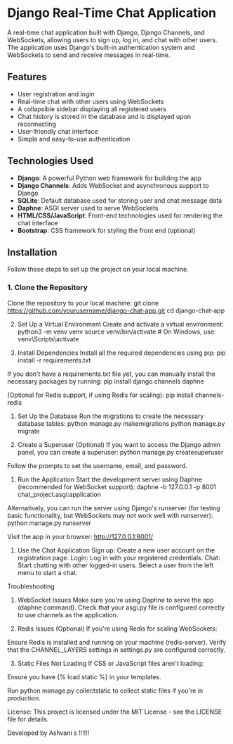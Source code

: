 # Django Real-Time Chat Application

A real-time chat application built with Django, Django Channels, and WebSockets, allowing users to sign up, log in, and chat with other users. The application uses Django's built-in authentication system and WebSockets to send and receive messages in real-time.

## Features

- User registration and login
- Real-time chat with other users using WebSockets
- A collapsible sidebar displaying all registered users
- Chat history is stored in the database and is displayed upon reconnecting
- User-friendly chat interface
- Simple and easy-to-use authentication

## Technologies Used

- **Django**: A powerful Python web framework for building the app
- **Django Channels**: Adds WebSocket and asynchronous support to Django
- **SQLite**: Default database used for storing user and chat message data
- **Daphne**: ASGI server used to serve WebSockets
- **HTML/CSS/JavaScript**: Front-end technologies used for rendering the chat interface
- **Bootstrap**: CSS framework for styling the front end (optional)

## Installation

Follow these steps to set up the project on your local machine.

### 1. Clone the Repository

Clone the repository to your local machine:
git clone https://github.com/yourusername/django-chat-app.git
cd django-chat-app

2. Set Up a Virtual Environment
Create and activate a virtual environment:
python3 -m venv venv
source venv/bin/activate  # On Windows, use: venv\Scripts\activate

1. Install Dependencies
Install all the required dependencies using pip:
pip install -r requirements.txt

If you don't have a requirements.txt file yet, you can manually install the necessary packages by running:
pip install django channels daphne

(Optional for Redis support, if using Redis for scaling):
pip install channels-redis

1. Set Up the Database
Run the migrations to create the necessary database tables:
python manage.py makemigrations
python manage.py migrate

1. Create a Superuser (Optional)
If you want to access the Django admin panel, you can create a superuser:
python manage.py createsuperuser

Follow the prompts to set the username, email, and password.
1. Run the Application
Start the development server using Daphne (recommended for WebSocket support):
daphne -b 127.0.0.1 -p 8001 chat_project.asgi:application

Alternatively, you can run the server using Django's runserver (for testing basic functionality, but WebSockets may not work well with runserver):
python manage.py runserver

Visit the app in your browser:
http://127.0.0.1:8001/

1. Use the Chat Application
Sign up: Create a new user account on the registration page.
Login: Log in with your registered credentials.
Chat: Start chatting with other logged-in users. Select a user from the left menu to start a chat.

Troubleshooting
1. WebSocket Issues
Make sure you're using Daphne to serve the app (daphne command).
Check that your asgi.py file is configured correctly to use channels as the application.

1. Redis Issues (Optional)
If you're using Redis for scaling WebSockets:

Ensure Redis is installed and running on your machine (redis-server).
Verify that the CHANNEL_LAYERS settings in settings.py are configured correctly.

3. Static Files Not Loading
If CSS or JavaScript files aren't loading:

Ensure you have {% load static %} in your templates.

Run python manage.py collectstatic to collect static files if you're in production.

License:
This project is licensed under the MIT License - see the LICENSE file for details.


Developed by Ashvani s !!!!!!














